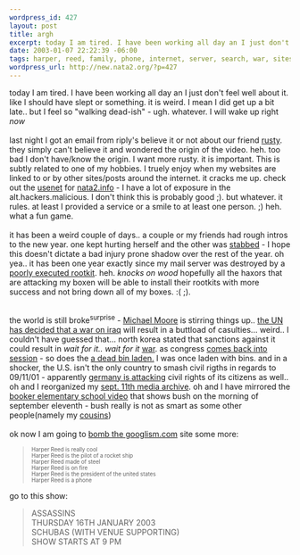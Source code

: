 ```yaml
--- 
wordpress_id: 427
layout: post
title: argh
excerpt: today I am tired. I have been working all day an I just don't feel well about it. like I should have slept or something. it is weird. I mean I did get up a bit late.. but I feel so "walking dead-ish" - ugh. whatever. I will wake up right *now*last night I got an email from riply's believe it or not about our friend rusty. they si...
date: 2003-01-07 22:22:39 -06:00
tags: harper, reed, family, phone, internet, server, search, war, sites, video, hacker, school, rock, tools, movies, bush, watership, websites, halloween, humor, asia, iraq, google
wordpress_url: http://new.nata2.org/?p=427
---
```

today I am tired. I have been working all day an I just don't feel well about it. like I should have slept or something. it is weird. I mean I did get up a bit late.. but I feel so "walking dead-ish" - ugh. whatever. I will wake up right *now*<br/><br/>last night I got an email from riply's believe it or not about our friend <a href="http://nata2.info/humor/movies/rusty.mpeg">rusty</a>. they simply can't believe it and wondered the origin of the video. heh. too bad I don't have/know the origin. I want more rusty. it is important. This is subtly related to one of my hobbies. I truely enjoy when my websites are linked to or by other sites/posts around the internet. it cracks me up. check out the <a href="http://groups.google.com/groups?q=nata2.info&ie=ISO-8859-1&hl=en&btnG=Google+Search">usenet</a> for <a href="http://nata2.info">nata2.info</a> - I have a lot of exposure in the alt.hackers.malicious. I don't think this is probably good ;). but whatever. it rules. at least I provided a service or a smile to at least one person. ;) heh. what a fun game. <br/><br/>it has been a weird couple of days.. a couple or my friends had rough intros to the new year. one kept hurting herself and the other was <a href="http://thom.watership.org/tools/archives/00000031.html">stabbed</a> - I hope this doesn't dictate a bad injury prone shadow over the rest of the year. oh yea.. it has been one year exactly since my mail server was destroyed by a <a href="http://www.nata2.org/?mode=archive#167">poorly executed rootkit</a>. heh. *knocks on wood* hopefully all the haxors that are attacking my boxen will be able to install their rootkits with more success and not bring down all of my boxes. :( ;). <br/><br/>

the world is still broke<sup>surprise</sup> - <a href="http://www.independent.co.uk/story.jsp?story=366725">Michael Moore</a> is stirring things up.. <a href="http://reuters.com/newsArticle.jhtml?type=topNews&storyID=2004746">the UN has decided that a war on iraq</a> will result in a buttload of casulties... weird.. I couldn't have guessed that... north korea stated that sanctions against it could result in *wait for it.. wait for it* <a href="http://news.bbc.co.uk/2/hi/asia-pacific/2633967.stm">war</a>. 
as congress <a href="http://www.washingtonpost.com/wp-dyn/articles/A20986-2003Jan7.html">comes back into session</a> - so does the <a href="http://sg.news.yahoo.com/030107/1/36abo.html">a dead bin laden.</a> I was once laden with bins. and in a shocker, the U.S. isn't the only country to smash civil rigths in regards to 09/11/01 - apparently <a href="http://news.bbc.co.uk/2/hi/europe/2636211.stm">germany is attacking</a> civil rights of its citizens as well.. oh and I reorganized my <a href="http://nata2.info/?path=war%2F09-11-2001">sept. 11th media archive</a>. oh and I have mirrored the <a href="http://nata2.info/war/scsb.bush.mov">booker elementary school video</a> that shows bush on the morning of september eleventh - bush really is not as smart as some other people(namely my <a href="http://nata2.info/?path=pictures%2Fharper%2Ffamily&img=Cole_Kyle_Kory_at_Halloween.jpg">cousins</a>)<br/><br/>ok now I am going to <a href="http://googlism.com/index.htm?ism=harper+reed&type=1">bomb the googlism.com</a> site some more:<br/><blockquote><small><small>Harper Reed is really cool<br/>
Harper Reed is the pilot of a rocket ship<br/>
Harper Reed made of steel<br/>
Harper Reed is on fire<br/>
Harper Reed is the president of the united states<br/>
Harper Reed is a phone
</small></small>
</blockquote>
go to this show: <br/><blockquote>
ASSASSINS<br/>
THURSDAY 16TH JANUARY 2003<br/>
SCHUBAS (WITH VENUE SUPPORTING)<br/>
SHOW STARTS AT 9 PM
</blockquote>
